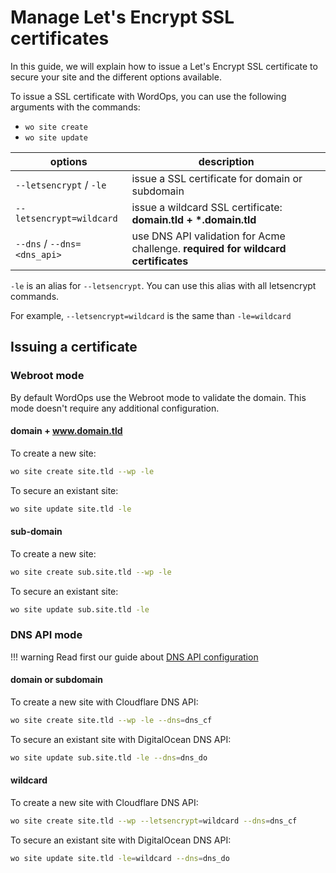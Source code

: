 # Manage Let's Encrypt SSL certificates

In this guide, we will explain how to issue a Let's Encrypt SSL certificate to secure your site and the different options available.

To issue a SSL certificate with WordOps, you can use the following arguments with the commands:

- `wo site create`
- `wo site update`

| options                     | description                                                                       |
| --------------------------- | --------------------------------------------------------------------------------- |
| `--letsencrypt` / `-le`     | issue a SSL certificate for domain or subdomain                                   |
| `--letsencrypt=wildcard`    | issue a wildcard SSL certificate: **domain.tld + \*.domain.tld**                 |
| `--dns` / `--dns=<dns_api>` | use DNS API validation for Acme challenge. **required for wildcard certificates** |

`-le` is an alias for `--letsencrypt`. You can use this alias with all letsencrypt commands.

For example, `--letsencrypt=wildcard` is the same than `-le=wildcard`

## Issuing a certificate

### Webroot mode

By default WordOps use the Webroot mode to validate the domain. This mode doesn't require any additional configuration.

#### domain + www.domain.tld

To create a new site:

```bash
wo site create site.tld --wp -le
```

To secure an existant site:

```bash
wo site update site.tld -le
```

#### sub-domain

To create a new site:

```bash
wo site create sub.site.tld --wp -le
```

To secure an existant site:

```bash
wo site update sub.site.tld -le
```

### DNS API mode

!!! warning
    Read first our guide about [DNS API configuration](/how-to/configure-letsencrypt-dns-api-validation/)

#### domain or subdomain

To create a new site with Cloudflare DNS API:

```bash
wo site create site.tld --wp -le --dns=dns_cf
```

To secure an existant site with DigitalOcean DNS API:

```bash
wo site update sub.site.tld -le --dns=dns_do
```

#### wildcard

To create a new site with Cloudflare DNS API:

```bash
wo site create site.tld --wp --letsencrypt=wildcard --dns=dns_cf
```

To secure an existant site with DigitalOcean DNS API:

```bash
wo site update site.tld -le=wildcard --dns=dns_do
```
